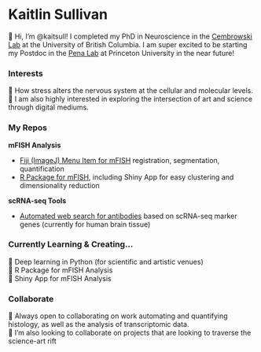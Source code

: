 # Kaitlin Sullivan
👋 Hi, I’m @kaitsull! I completed my PhD in Neuroscience in the [Cembrowski Lab](https://www.cembrowskilab.com/) at the University of British Columbia. I am super excited to be starting my Postdoc in the [Pena Lab](https://penalab.org/people) at Princeton University in the near future!    


### Interests
:microscope:   How stress alters the nervous system at the cellular and molecular levels.      
:art: I am also highly interested in exploring the intersection of art and science through digital mediums.     


### My Repos
**mFISH Analysis**  
- [Fiji (ImageJ) Menu Item for mFISH](https://github.com/kaitsull/FijiFISH) registration, segmentation, quantification
- [R Package for mFISH](https://github.com/kaitsull/RUHi), including Shiny App for easy clustering and dimensionality reduction

**scRNA-seq Tools**
- [Automated web search for antibodies](https://github.com/kaitsull/proteinsearch) based on scRNA-seq marker genes (currently for human brain tissue)  


### Currently Learning & Creating...
🌱  Deep learning in Python (for scientific and artistic venues)  
🌱  R Package for mFISH Analysis  
🌱  Shiny App for mFISH Analysis  

### Collaborate
 💞️  Always open to collaborating on work automating and quantifying histology, as well as the analysis of transcriptomic data.    
 💞️  I’m also looking to collaborate on projects that are looking to traverse the science-art rift

